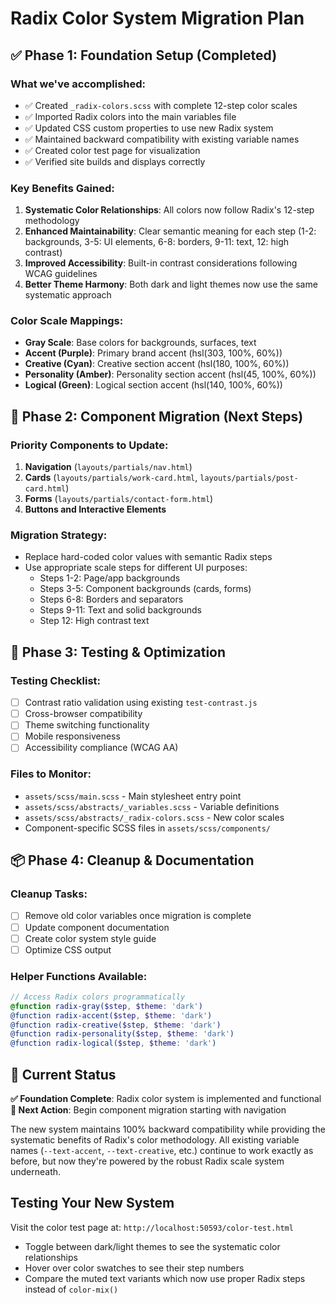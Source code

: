 # Radix Color System Migration Plan

## ✅ Phase 1: Foundation Setup (Completed)

### What we've accomplished:
- ✅ Created `_radix-colors.scss` with complete 12-step color scales
- ✅ Imported Radix colors into the main variables file
- ✅ Updated CSS custom properties to use new Radix system
- ✅ Maintained backward compatibility with existing variable names
- ✅ Created color test page for visualization
- ✅ Verified site builds and displays correctly

### Key Benefits Gained:
1. **Systematic Color Relationships**: All colors now follow Radix's 12-step methodology
2. **Enhanced Maintainability**: Clear semantic meaning for each step (1-2: backgrounds, 3-5: UI elements, 6-8: borders, 9-11: text, 12: high contrast)
3. **Improved Accessibility**: Built-in contrast considerations following WCAG guidelines
4. **Better Theme Harmony**: Both dark and light themes now use the same systematic approach

### Color Scale Mappings:
- **Gray Scale**: Base colors for backgrounds, surfaces, text
- **Accent (Purple)**: Primary brand accent (hsl(303, 100%, 60%))
- **Creative (Cyan)**: Creative section accent (hsl(180, 100%, 60%))
- **Personality (Amber)**: Personality section accent (hsl(45, 100%, 60%))
- **Logical (Green)**: Logical section accent (hsl(140, 100%, 60%))

## 🔄 Phase 2: Component Migration (Next Steps)

### Priority Components to Update:
1. **Navigation** (`layouts/partials/nav.html`)
2. **Cards** (`layouts/partials/work-card.html`, `layouts/partials/post-card.html`)
3. **Forms** (`layouts/partials/contact-form.html`)
4. **Buttons and Interactive Elements**

### Migration Strategy:
- Replace hard-coded color values with semantic Radix steps
- Use appropriate scale steps for different UI purposes:
  - Steps 1-2: Page/app backgrounds
  - Steps 3-5: Component backgrounds (cards, forms)
  - Steps 6-8: Borders and separators
  - Steps 9-11: Text and solid backgrounds
  - Step 12: High contrast text

## 🧪 Phase 3: Testing & Optimization

### Testing Checklist:
- [ ] Contrast ratio validation using existing `test-contrast.js`
- [ ] Cross-browser compatibility
- [ ] Theme switching functionality
- [ ] Mobile responsiveness
- [ ] Accessibility compliance (WCAG AA)

### Files to Monitor:
- `assets/scss/main.scss` - Main stylesheet entry point
- `assets/scss/abstracts/_variables.scss` - Variable definitions
- `assets/scss/abstracts/_radix-colors.scss` - New color scales
- Component-specific SCSS files in `assets/scss/components/`

## 📦 Phase 4: Cleanup & Documentation

### Cleanup Tasks:
- [ ] Remove old color variables once migration is complete
- [ ] Update component documentation
- [ ] Create color system style guide
- [ ] Optimize CSS output

### Helper Functions Available:
```scss
// Access Radix colors programmatically
@function radix-gray($step, $theme: 'dark')
@function radix-accent($step, $theme: 'dark')
@function radix-creative($step, $theme: 'dark')
@function radix-personality($step, $theme: 'dark')
@function radix-logical($step, $theme: 'dark')
```

## 🎯 Current Status

**✅ Foundation Complete**: Radix color system is implemented and functional
**🎯 Next Action**: Begin component migration starting with navigation

The new system maintains 100% backward compatibility while providing the systematic benefits of Radix's color methodology. All existing variable names (`--text-accent`, `--text-creative`, etc.) continue to work exactly as before, but now they're powered by the robust Radix scale system underneath.

## Testing Your New System

Visit the color test page at: `http://localhost:50593/color-test.html`

- Toggle between dark/light themes to see the systematic color relationships
- Hover over color swatches to see their step numbers
- Compare the muted text variants which now use proper Radix steps instead of `color-mix()`
